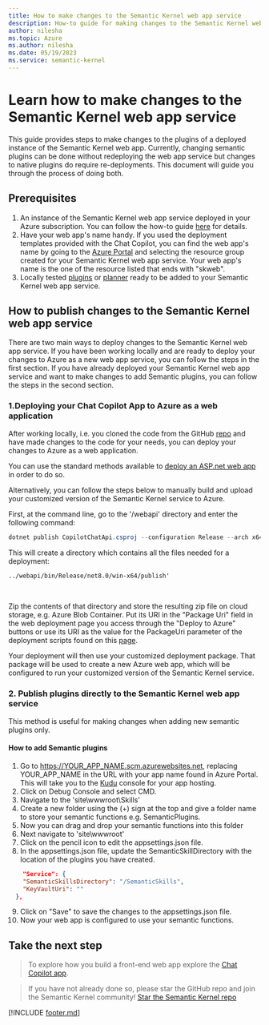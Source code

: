 ```yaml
---
title: How to make changes to the Semantic Kernel web app service
description: How-to guide for making changes to the Semantic Kernel web app service
author: nilesha
ms.topic: Azure
ms.author: nilesha
ms.date: 05/19/2023
ms.service: semantic-kernel
---
```


# Learn how to make changes to the Semantic Kernel web app service

This guide provides steps to make changes to the plugins of a deployed instance of the Semantic Kernel web app. Currently, changing semantic plugins can be done without redeploying the web app service but changes to native plugins do require re-deployments. This document will guide you through the process of doing both.

## Prerequisites
1. An instance of the Semantic Kernel web app service deployed in your Azure subscription. You can follow the how-to guide [here](./deploy-to-azure.md) for details.
1. Have your web app's name handy. If you used the deployment templates provided with the Chat Copilot, you can find the web app's name by going to the [Azure Portal](https://portal.azure.com/) and selecting the resource group created for your Semantic Kernel web app service. Your web app's name is the one of the resource listed that ends with "skweb".
1. Locally tested [plugins](../concepts-sk/skills.md) or [planner](../concepts-sk/planner.md) ready to be added to your Semantic Kernel web app service.

## How to publish changes to the Semantic Kernel web app service
There are two main ways to deploy changes to the Semantic Kernel web app service. If you have been working locally and are ready to deploy your changes to Azure as a new web app service, you can follow the steps in the first section. If you have already deployed your Semantic Kernel web app service and want to make changes to add Semantic plugins, you can follow the steps in the second section.

### 1.Deploying your Chat Copilot App to Azure as a web application
After working locally, i.e. you cloned the code from the GitHub [repo](https://github.com/microsoft/chat-copilot/blob/main/README.md) and have made changes to the code for your needs, you can deploy your changes to Azure as a web application.

You can use the standard methods available to [deploy an ASP.net web app](/azure/app-service/quickstart-dotnetcore?pivots=development-environment-vs&tabs=net70) in order to do so.

Alternatively, you can follow the steps below to manually build and upload your customized version of the Semantic Kernel service to Azure.

First, at the command line, go to the '/webapi' directory and enter the following command:

```powershell
dotnet publish CopilotChatApi.csproj --configuration Release --arch x64 --os win
```

This will create a directory which contains all the files needed for a deployment:
<Br>
```cmd
../webapi/bin/Release/net8.0/win-x64/publish'
```
</br>

Zip the contents of that directory and store the resulting zip file on cloud storage, e.g. Azure Blob Container. Put its URI in the "Package Uri" field in the web deployment page you access through the "Deploy to Azure" buttons or use its URI as the value for the PackageUri parameter of the deployment scripts found on this [page](./deploy-to-azure.md).

Your deployment will then use your customized deployment package. That package will be used to create a new Azure web app, which will be configured to run your customized version of the Semantic Kernel service.

### 2. Publish plugins directly to the Semantic Kernel web app service
This method is useful for making changes when adding new semantic plugins only.

#### How to add Semantic plugins
1. Go to <!-- markdown-link-check-disable -->https://YOUR_APP_NAME.scm.azurewebsites.net<!-- markdown-link-check-enable-->, replacing YOUR_APP_NAME in the URL with your app name found in Azure Portal. This will take you to the [Kudu](/azure/app-service/resources-kudu) console for your app hosting.
2. Click on Debug Console and select CMD.
3. Navigate to the 'site\wwwroot\Skills'
4. Create a new folder using the (+) sign at the top and give a folder name to store your semantic functions e.g. SemanticPlugins.
5. Now you can drag and drop your semantic functions into this folder
6. Next navigate to 'site\wwwroot'
7. Click on the pencil icon to edit the appsettings.json file.
8. In the appsettings.json file, update the SemanticSkillDirectory with the location of the plugins you have created.
```json
    "Service": {
    "SemanticSkillsDirectory": "/SemanticSkills",
    "KeyVaultUri": ""
  },
```
9. Click on "Save" to save the changes to the appsettings.json file.
10. Now your web app is configured to use your semantic functions.

## Take the next step
>To explore how you build a front-end web app explore the [Chat Copilot app](../samples/copilotchat.md).

>If you have not already done so, please star the GitHub repo and join the Semantic Kernel community!
[Star the Semantic Kernel repo](https://github.com/microsoft/semantic-kernel)

[!INCLUDE [footer.md](../includes/footer.md)]

